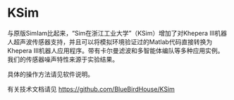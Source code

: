 KSim
======

与原版SimIam比起来，“Sim在浙江工业大学”（KSim）增加了对Khepera III机器人超声波传感器支持，并且可以将模拟环境验证过的Matlab代码直接转换为Khepera III机器人应用程序。带有卡尔曼滤波和多智能体编队等多种应用实例。我们的传感器噪声特性来源于实验结果。

具体的操作方法请见软件说明。

有关技术文档请见
https://github.com/BlueBirdHouse/KSim
